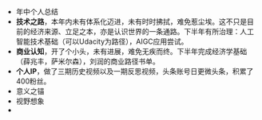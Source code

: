 - 年中个人总结
- **技术之路**，本年内未有体系化迈进，未有时时拂拭，难免惹尘埃。这不只是目前的经济来源、立足之本，亦是认识世界的一条通路。下半年有所治理：人工智能技术基础（可以Udacity为路径），AIGC应用尝试。
- **商业认知**，开了个小头，未有进展，难免无疾而终。下半年完成经济学基础（薛兆丰，萨米尔森），刘润的商业路径书单。
- **个人IP**，做了三期历史视频以及一期反思视频，头条账号日更微头条，积累了400粉丝。
- 意义之锚
- 视野想象
-